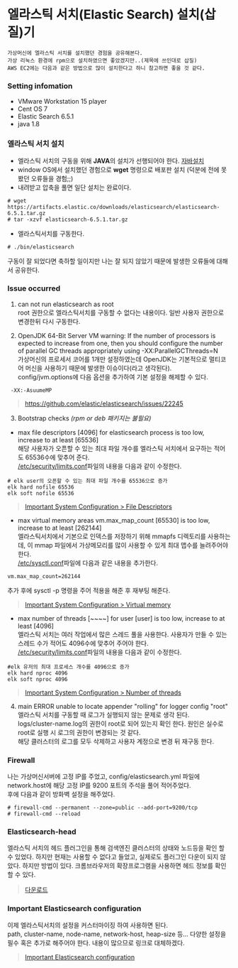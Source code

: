 # 엘라스틱 서치(Elastic Search) 설치(삽질)기
```
가상머신에 엘라스틱 서치를 설치했던 경험을 공유해본다.
가상 리눅스 환경에 rpm으로 설치하였으면 좋았겠지만..(제목에 쓰인대로 삽질)
AWS EC2에는 다음과 같은 방법으로 많이 설치한다고 하니 참고하면 좋을 것 같다.
```
### Setting infomation
- VMware Workstation 15 player
- Cent OS 7
- Elastic Search 6.5.1
- java 1.8

### 엘라스틱 서치 설치
- 엘라스틱 서치의 구동을 위해 **JAVA**의 설치가 선행되어야 한다. [자바설치](https://www.google.co.kr/search?q=%EB%A6%AC%EB%88%85%EC%8A%A4+%EC%9E%90%EB%B0%94+%EC%84%A4%EC%B9%98&oq=%EB%A6%AC%EB%88%85%EC%8A%A4+%EC%9E%90%EB%B0%94+%EC%84%A4%EC%B9%98&aqs=chrome..69i57j0l5.7578j1j1&sourceid=chrome&ie=UTF-8)
- window OS에서 설치했던 경험으로 **wget** 명령으로 배포판 설치 (덕분에 전에 못봤던 오류들을 경험;;)
- 내려받고 압축을 풀면 일단 설치는 완료이다.
```
# wget https://artifacts.elastic.co/downloads/elasticsearch/elasticsearch-6.5.1.tar.gz
# tar -xzvf elasticsearch-6.5.1.tar.gz
```
- 엘라스틱서치를 구동한다.
```
# ./bin/elasticsearch
```
구동이 잘 되었다면 축하할 일이지만 나는 잘 되지 않았기 때문에 발생한 오류들에 대해서 공유한다.

### Issue occurred
1. can not run elasticsearch as root  
root 권한으로 엘라스틱서치를 구동할 수 없다는 내용이다. 일반 사용자 권한으로 변경한뒤 다시 구동한다.

2. OpenJDK 64-Bit Server VM warning: If the number of processors is expected to increase from one, then you should configure the number of parallel GC threads appropriately using -XX:ParallelGCThreads=N  
가상머신의 프로세서 코어를 1개만 설정하였는데 OpenJDK는 기본적으로 멀티코어 머신을 사용하기 때문에 발생한 이슈이다(라고 생각된다).  
config/jvm.options에 다음 옵션을 추가하여 기본 설정을 해제할 수 있다.
```
 -XX:-AsuumeMP
```
> https://github.com/elastic/elasticsearch/issues/22245

3. Bootstrap checks *(rpm or deb 패키지는 불필요)*
 - max file descriptors [4096] for elasticsearch process is too low, increase to at least [65536]  
 해당 사용자가 오픈할 수 있는 최대 파일 개수를 엘라스틱 서치에서 요구하는 적어도 65536수에 맞추어 준다.  
 [/etc/security/limits.conf](https://zetawiki.com/wiki//etc/security/limits.conf)파일의 내용을 다음과 같이 수정한다.
 ```
 # elk user의 오픈할 수 있는 최대 파일 개수를 65536으로 증가
 elk hard nofile 65536
 elk soft nofile 65536
 ```
 > [Important System Configuration > File Descriptors](https://www.elastic.co/guide/en/elasticsearch/reference/current/file-descriptors.html)
  - max virtual memory areas vm.max_map_count [65530] is too low, increase to at least [262144]  
  엘라스틱서치에서 기본으로 인덱스를 저장하기 위해 mmapfs 디렉토리를 사용하는데, 이 mmap 파일에서 가상메모리를 많이 사용할 수 있게 최대 맵수를 늘려주어야 한다.  
  [/etc/sysctl.conf](https://zetawiki.com/wiki/%EB%A6%AC%EB%88%85%EC%8A%A4_sysctl)파일에 다음과 같은 내용을 추가한다.
  ```
  vm.max_map_count=262144
  ```
  추가 후에 sysctl -p 명령을 주어 적용을 해준 후 재부팅 해준다.
  > [Important System Configuration > Virtual memory](https://www.elastic.co/guide/en/elasticsearch/reference/current/vm-max-map-count.html)
  - max number of threads [~~~~] for user [user] is too low, increase to at least [4096]  
  엘라스틱 서치는 여러 작업에서 많은 스레드 풀을 사용한다. 사용자가 만들 수 있는 스레드 수가 적어도 4096수에 맞추어 주어야 한다.  
  [/etc/security/limits.conf](https://zetawiki.com/wiki//etc/security/limits.conf)파일의 내용을 다음과 같이 수정한다.
  ```
  #elk 유저의 최대 프로세스 개수를 4096으로 증가
  elk hard nproc 4096
  elk soft nproc 4096
  ```
  > [Important System Configuration > Number of threads](https://www.elastic.co/guide/en/elasticsearch/reference/current/max-number-of-threads.html)
4. main ERROR unable to locate appender "rolling" for logger config "root"
엘라스틱 서치를 구동할 때 로그가 실행되지 않는 문제로 생각 된다.  
logs/cluster-name.log의 권한이 root로 되어 있는지 확인 한다. 원인은 실수로 root로 실행 시 로그의 권한이 변경되는 것 같다.  
해당 클러스터의 로그를 모두 삭제하고 사용자 계정으로 변경 뒤 재구동 한다.

### Firewall
나는 가상머신서버에 고정 IP를 주었고, config/elasticsearch.yml 파일에 network.host에 해당 고정 IP를 9200 포트의 주석을 풀어 적어주었다.  
후에 다음과 같이 방화벽 설정을 해주었다.
```
# firewall-cmd --permanent --zone=public --add-port=9200/tcp
# firewall-cmd --reload
```

### Elasticsearch-head
엘라스틱 서치의 헤드 플러그인을 통해 검색엔진 클러스터의 상태와 노드등을 확인 할 수 있었다. 하지만 현재는 사용할 수 없다고 들었고, 실제로도 플러그인 다운이 되지 않았다. 하지만 방법이 있다. 크롬브라우저의 확장프로그램을 사용하면 헤드 정보를 확인할 수 있다.
> [다운로드](https://chrome.google.com/webstore/detail/elasticsearch-head/ffmkiejjmecolpfloofpjologoblkegm)

### Important Elasticsearch configuration
이제 엘라스틱서치의 설정을 커스터마이징 하여 사용하면 된다.  
path, cluster-name, node-name, network-host, heap-size 등... 다양한 설정을 필수 혹은 추가로 해주어야 한다. 내용이 많으므로 링크로 대체하겠다.
> [Important Elasticsearch configuration](https://www.elastic.co/guide/en/elasticsearch/reference/current/important-settings.html)
